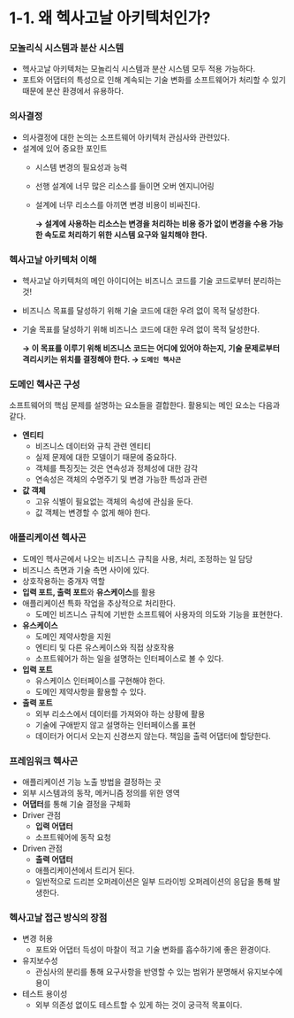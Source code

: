# 1-1. 왜 헥사고날 아키텍처인가?

### 모놀리식 시스템과 분산 시스템

- 헥사고날 아키텍처는 모놀리식 시스템과 분산 시스템 모두 적용 가능하다.
- 포트와 어댑터의 특성으로 인해 계속되는 기술 변화를 소프트웨어가 처리할 수 있기 때문에 분산 환경에서 유용하다.

### 의사결정

- 의사결정에 대한 논의는 소프트웨어 아키텍처 관심사와 관련있다.
- 설계에 있어 중요한 포인트
    - 시스템 변경의 필요성과 능력
    - 선행 설계에 너무 많은 리소스를 들이면 오버 엔지니어링
    - 설계에 너무 리소스를 아끼면 변경 비용이 비싸진다.
        
        **→ 설계에 사용하는 리소스는 변경을 처리하는 비용 증가 없이 변경을 수용 가능한 속도로 처리하기 위한 시스템 요구와 일치해야 한다.** 
        

### 헥사고날 아키텍처 이해

- 헥사고날 아키텍처의 메인 아이디어는 비즈니스 코드를 기술 코드로부터 분리하는 것!
- 비즈니스 목표를 달성하기 위해 기술 코드에 대한 우려 없이 목적 달성한다.
- 기술 목표를 달성하기 위해 비즈니스 코드에 대한 우려 없이 목적 달성한다.
    
    **→ 이 목표를 이루기 위해 비즈니스 코드는 어디에 있어야 하는지, 기술 문제로부터 격리시키는 위치를 결정해야 한다. → `도메인 헥사곤`**
    

### 도메인 헥사곤 구성

소프트웨어의 핵심 문제를 설명하는 요소들을 결합한다. 활용되는 메인 요소는 다음과 같다.

- **엔티티**
    - 비즈니스 데이터와 규칙 관련 엔티티
    - 실제 문제에 대한 모델이기 때문에 중요하다.
    - 객체를 특징짓는 것은 연속성과 정체성에 대한 감각
    - 연속성은 객체의 수명주기 및 변경 가능한 특성과 관련
- **값 객체**
    - 고유 식별이 필요없는 객체의 속성에 관심을 둔다.
    - 값 객체는 변경할 수 없게 해야 한다.

### 애플리케이션 헥사곤

- 도메인 헥사곤에서 나오는 비즈니스 규칙을 사용, 처리, 조정하는 일 담당
- 비즈니스 측면과 기술 측면 사이에 있다.
- 상호작용하는 중개자 역할
- **입력 포트, 출력 포트**와 **유스케이스**를 활용
- 애플리케이션 특화 작업을 추상적으로 처리한다.
    - 도메인 비즈니스 규칙에 기반한 소프트웨어 사용자의 의도와 기능을 표현한다.
- **유스케이스**
    - 도메인 제약사항을 지원
    - 엔티티 및 다른 유스케이스와 직접 상호작용
    - 소프트웨어가 하는 일을 설명하는 인터페이스로 볼 수 있다.
- **입력 포트**
    - 유스케이스 인터페이스를 구현해야 한다.
    - 도메인 제약사항을 활용할 수 있다.
- **출력 포트**
    - 외부 리소스에서 데이터를 가져와야 하는 상황에 활용
    - 기술에 구애받지 않고 설명하는 인터페이스롤 표현
    - 데이터가 어디서 오는지 신경쓰지 않는다. 책임을 출력 어댑터에 할당한다.
    

### 프레임워크 헥사곤

- 애플리케이션 기능 노출 방법을 결정하는 곳
- 외부 시스템과의 동작, 메커니즘 정의를 위한 영역
- **어댑터**를 통해 기술 결정을 구체화
- Driver 관점
    - **입력 어댑터**
    - 소프트웨어에 동작 요청
- Driven 관점
    - **출력 어댑터**
    - 애플리케이션에서 트리거 된다.
    - 일반적으로 드리븐 오퍼레이션은 일부 드라이빙 오퍼레이션의 응답을 통해 발생한다.
    

### 헥사고날 접근 방식의 장점

- 변경 허용
    - 포트와 어댑터 득성이 마찰이 적고 기술 변화를 흡수하기에 좋은 환경이다.
- 유지보수성
    - 관심사의 분리를 통해 요구사항을 반영할 수 있는 범위가 분명해서 유지보수에 용이
- 테스트 용이성
    - 외부 의존성 없이도 테스트할 수 있게 하는 것이 궁극적 목표이다.